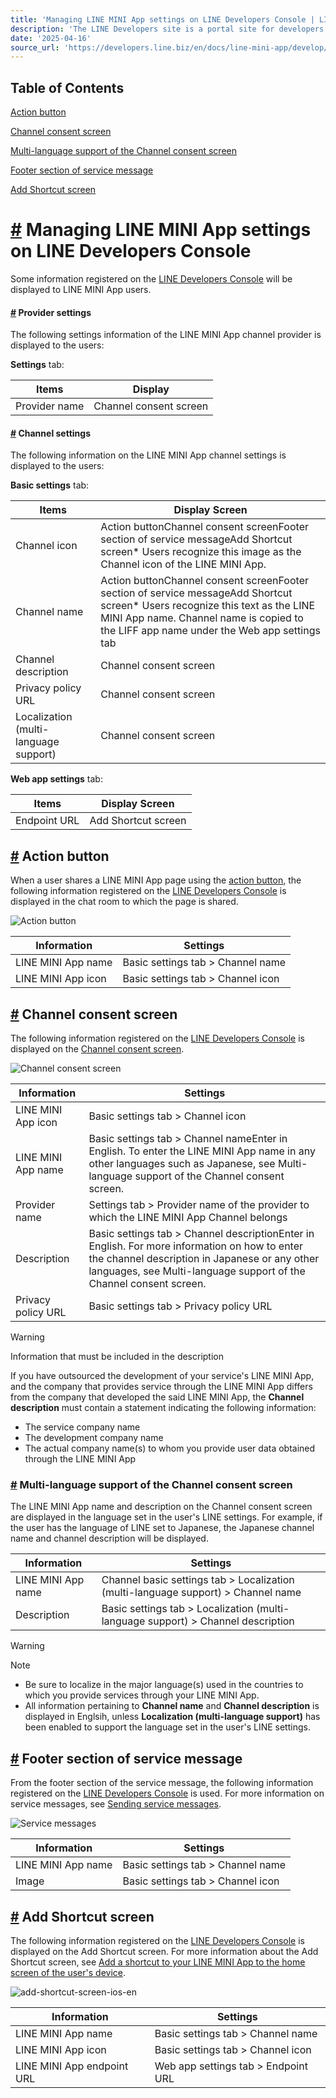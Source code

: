 ```yaml
---
title: 'Managing LINE MINI App settings on LINE Developers Console | LINE Developers'
description: 'The LINE Developers site is a portal site for developers. It contains documents and tools that will help you use our various developer products. Creating LINE Login and Messaging API applications and services has never been easier!'
date: '2025-04-16'
source_url: 'https://developers.line.biz/en/docs/line-mini-app/develop/configure-console/'
---
```


## Table of Contents

[Action button](#built-in-share-settings)

[Channel consent screen](#consent-screen-settings)

[Multi-language support of the Channel consent screen](#localization)

[Footer section of service message](#footer-secition-of-service-message)

[Add Shortcut screen](#add-shortcut-screen)

# [#](#page-title) Managing LINE MINI App settings on LINE Developers Console

Some information registered on the [LINE Developers Console](../../../../console.md) will be displayed to LINE MINI App users.

#### [#](#provider-settings) Provider settings

The following settings information of the LINE MINI App channel provider is displayed to the users:

**Settings** tab:

| Items         | Display                |
| ------------- | ---------------------- |
| Provider name | Channel consent screen |

#### [#](#channel-settings) Channel settings

The following information on the LINE MINI App channel settings is displayed to the users:

**Basic settings** tab:

| Items                                 | Display Screen                                                                                                                                                                                                            |
| ------------------------------------- | ------------------------------------------------------------------------------------------------------------------------------------------------------------------------------------------------------------------------- |
| Channel icon                          | Action buttonChannel consent screenFooter section of service messageAdd Shortcut screen\* Users recognize this image as the Channel icon of the LINE MINI App.                                                            |
| Channel name                          | Action buttonChannel consent screenFooter section of service messageAdd Shortcut screen\* Users recognize this text as the LINE MINI App name. Channel name is copied to the LIFF app name under the Web app settings tab |
| Channel description                   | Channel consent screen                                                                                                                                                                                                    |
| Privacy policy URL                    | Channel consent screen                                                                                                                                                                                                    |
| Localization (multi-language support) | Channel consent screen                                                                                                                                                                                                    |

**Web app settings** tab:

| Items        | Display Screen      |
| ------------ | ------------------- |
| Endpoint URL | Add Shortcut screen |

## [#](#built-in-share-settings) Action button

When a user shares a LINE MINI App page using the [action button](../../../../en/docs/line-mini-app/discover/builtin-features.md#action-button), the following information registered on the [LINE Developers Console](../../../../console.md) is displayed in the chat room to which the page is shared.

![Action button](/assets/img/mini_share_builtin_share.6a209181.png)

| Information        | Settings                          |
| ------------------ | --------------------------------- |
| LINE MINI App name | Basic settings tab > Channel name |
| LINE MINI App icon | Basic settings tab > Channel icon |

## [#](#consent-screen-settings) Channel consent screen

The following information registered on the [LINE Developers Console](../../../../console.md) is displayed on the [Channel consent screen](../../../../en/docs/line-mini-app/discover/builtin-features.md#consent-screen).

![Channel consent screen](/assets/img/mini-permission-request-en.11d3bc4b.png)

| Information        | Settings                                                                                                                                                                                                             |
| ------------------ | -------------------------------------------------------------------------------------------------------------------------------------------------------------------------------------------------------------------- |
| LINE MINI App icon | Basic settings tab > Channel icon                                                                                                                                                                                    |
| LINE MINI App name | Basic settings tab > Channel nameEnter in English. To enter the LINE MINI App name in any other languages such as Japanese, see Multi-language support of the Channel consent screen.                                |
| Provider name      | Settings tab > Provider name of the provider to which the LINE MINI App Channel belongs                                                                                                                              |
| Description        | Basic settings tab > Channel descriptionEnter in English. For more information on how to enter the channel description in Japanese or any other languages, see Multi-language support of the Channel consent screen. |
| Privacy policy URL | Basic settings tab > Privacy policy URL                                                                                                                                                                              |

> [!warning]
> Information that must be included in the description
>
> If you have outsourced the development of your service's LINE MINI App, and the company that provides service through the LINE MINI App differs from the company that developed the said LINE MINI App, the **Channel description** must contain a statement indicating the following information:
>
> - The service company name
> - The development company name
> - The actual company name(s) to whom you provide user data obtained through the LINE MINI App

### [#](#localization) Multi-language support of the Channel consent screen

The LINE MINI App name and description on the Channel consent screen are displayed in the language set in the user's LINE settings. For example, if the user has the language of LINE set to Japanese, the Japanese channel name and channel description will be displayed.

| Information        | Settings                                                                          |
| ------------------ | --------------------------------------------------------------------------------- |
| LINE MINI App name | Channel basic settings tab > Localization (multi-language support) > Channel name |
| Description        | Basic settings tab > Localization (multi-language support) > Channel description  |

> [!warning]
> Note
>
> - Be sure to localize in the major language(s) used in the countries to which you provide services through your LINE MINI App.
> - All information pertaining to **Channel name** and **Channel description** is displayed in Englsih, unless **Localization (multi-language support)** has been enabled to support the language set in the user's LINE settings.

## [#](#footer-secition-of-service-message) Footer section of service message

From the footer section of the service message, the following information registered on the [LINE Developers Console](../../../../console.md) is used. For more information on service messages, see [Sending service messages](../../../../en/docs/line-mini-app/develop/service-messages.md).

![Service messages](/assets/img/mini_service_notifier.63c2afa2.png)

| Information        | Settings                          |
| ------------------ | --------------------------------- |
| LINE MINI App name | Basic settings tab > Channel name |
| Image              | Basic settings tab > Channel icon |

## [#](#add-shortcut-screen) Add Shortcut screen

The following information registered on the [LINE Developers Console](../../../../console.md) is displayed on the Add Shortcut screen. For more information about the Add Shortcut screen, see [Add a shortcut to your LINE MINI App to the home screen of the user's device](../../../../en/docs/line-mini-app/develop/add-to-home-screen.md).

![add-shortcut-screen-ios-en](/assets/img/add-shortcut-screen-ios-en.a0ae2c4e.png)

| Information                | Settings                            |
| -------------------------- | ----------------------------------- |
| LINE MINI App name         | Basic settings tab > Channel name   |
| LINE MINI App icon         | Basic settings tab > Channel icon   |
| LINE MINI App endpoint URL | Web app settings tab > Endpoint URL |
